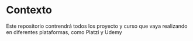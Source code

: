 # Contexto
Este repositorio contrendrá todos los proyecto y curso que vaya realizando en diferentes plataformas, como Platzi y Udemy
